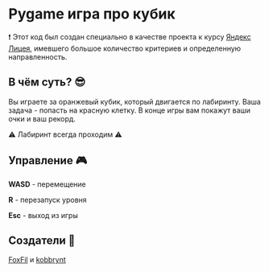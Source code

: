 # Pygame игра про кубик

❗ Этот код был создан специально в качестве проекта к курсу [Яндекс Лицея](https://lyceum.yandex.ru/), имевшего большое количество критериев и определенную направленность.

## В чём суть? 😎
Вы играете за оранжевый кубик, который двигается по лабиринту. Ваша задача - попасть на красную клетку. В конце игры вам покажут ваши очки и ваш рекорд.

⚠ Лабиринт всегда проходим ⚠

## Управление 🎮
**WASD** - перемещение

**R** - перезапуск уровня

**Esc** - выход из игры

## Создатели 🧡
[FoxFil](https://github.com/foxfil) и [kobbrynt](https://github.com/dan228-30)
